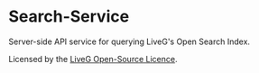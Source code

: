 # Search-Service
Server-side API service for querying LiveG's Open Search Index.

Licensed by the [LiveG Open-Source Licence](LICENCE.md).